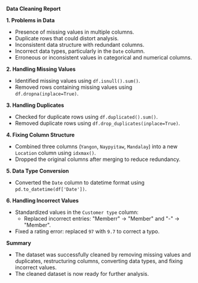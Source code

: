 **Data Cleaning Report**

**1. Problems in Data**
- Presence of missing values in multiple columns.
- Duplicate rows that could distort analysis.
- Inconsistent data structure with redundant columns.
- Incorrect data types, particularly in the `Date` column.
- Erroneous or inconsistent values in categorical and numerical columns.

**2. Handling Missing Values**
- Identified missing values using `df.isnull().sum()`.
- Removed rows containing missing values using `df.dropna(inplace=True)`.

**3. Handling Duplicates**
- Checked for duplicate rows using `df.duplicated().sum()`.
- Removed duplicate rows using `df.drop_duplicates(inplace=True)`.

**4. Fixing Column Structure**
- Combined three columns (`Yangon`, `Naypyitaw`, `Mandalay`) into a new `Location` column using `idxmax()`.
- Dropped the original columns after merging to reduce redundancy.

**5. Data Type Conversion**
- Converted the `Date` column to datetime format using `pd.to_datetime(df['Date'])`.

**6. Handling Incorrect Values**
- Standardized values in the `Customer type` column:
  - Replaced incorrect entries: "Memberr" → "Member" and "-" → "Member".
- Fixed a rating error: replaced `97` with `9.7` to correct a typo.

**Summary**
- The dataset was successfully cleaned by removing missing values and duplicates, restructuring columns, converting data types, and fixing incorrect values.
- The cleaned dataset is now ready for further analysis.


